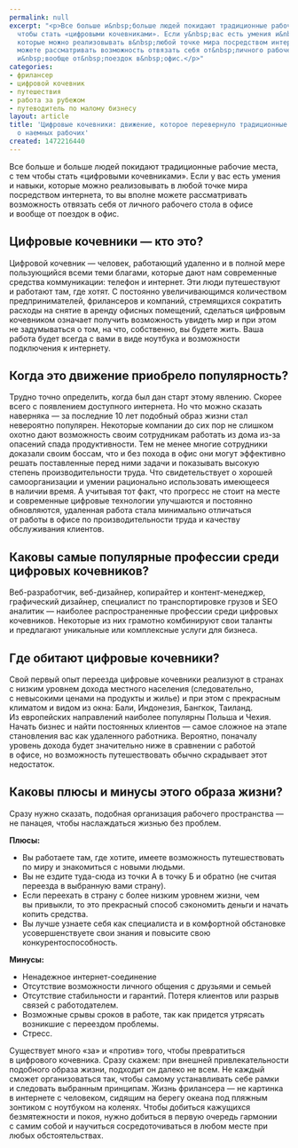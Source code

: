 ```yaml
---
permalink: null
excerpt: "<p>Все больше и&nbsp;больше людей покидают традиционные рабочие места, с&nbsp;тем
  чтобы стать «цифровыми кочевниками». Если у&nbsp;вас есть умения и&nbsp;навыки,
  которые можно реализовывать в&nbsp;любой точке мира посредством интернета, то&nbsp;вы&nbsp;вполне
  можете рассматривать возможность отвязать себя от&nbsp;личного рабочего стола в&nbsp;офисе
  и&nbsp;вообще от&nbsp;поездок в&nbsp;офис.</p>"
categories:
- фрилансер
- цифровой кочевник
- путешествия
- работа за рубежом
- путеводитель по малому бизнесу
layout: article
title: 'Цифровые кочевники: движение, которое перевернуло традиционные представления
  о наемных рабочих'
created: 1472216440
---
```

<p>Все больше и&nbsp;больше людей покидают традиционные рабочие места, с&nbsp;тем чтобы стать «цифровыми кочевниками». Если у&nbsp;вас есть умения и&nbsp;навыки, которые можно реализовывать в&nbsp;любой точке мира посредством интернета, то&nbsp;вы&nbsp;вполне можете рассматривать возможность отвязать себя от&nbsp;личного рабочего стола в&nbsp;офисе и&nbsp;вообще от&nbsp;поездок в&nbsp;офис.</p>
<h2>Цифровые кочевники&nbsp;— кто это?</h2>
<p>Цифровой кочевник&nbsp;— человек, работающий удаленно и&nbsp;в&nbsp;полной мере пользующийся всеми теми благами, которые дают нам современные средства коммуникации: телефон и&nbsp;интернет. Эти люди путешествуют и&nbsp;работают там, где хотят. С&nbsp;постоянно увеличивающимся количеством предпринимателей, фрилансеров и&nbsp;компаний, стремящихся сократить расходы на&nbsp;снятие в&nbsp;аренду офисных помещений, сделаться цифровым кочевником означает получить возможность увидеть мир и&nbsp;при этом не&nbsp;задумываться о&nbsp;том, на&nbsp;что, собственно, вы&nbsp;будете жить. Ваша работа будет всегда с&nbsp;вами в&nbsp;виде ноутбука и&nbsp;возможности подключения к&nbsp;интернету. </p>
<h2>Когда это движение приобрело популярность?</h2>
<p>Трудно точно определить, когда был дан старт этому явлению. Скорее всего с&nbsp;появлением доступного интернета. Но&nbsp;что можно сказать наверняка&nbsp;— за&nbsp;последние 10&nbsp;лет подобный образ жизни стал невероятно популярен. Некоторые компании до&nbsp;сих пор не&nbsp;слишком охотно дают возможность своим сотрудникам работать из&nbsp;дома из-за опасений спада продуктивности. Тем не&nbsp;менее многие сотрудники доказали своим боссам, что и&nbsp;без похода в&nbsp;офис они могут эффективно решать поставленные перед ними задачи и&nbsp;показывать высокую степень производительности труда. Что свидетельствует о&nbsp;хорошей самоорганизации и&nbsp;умении рационально использовать имеющееся в&nbsp;наличии время. А&nbsp;учитывая тот факт, что прогресс не&nbsp;стоит на&nbsp;месте и&nbsp;современные цифровые технологии улучшаются и&nbsp;постоянно обновляются, удаленная работа стала минимально отличаться от&nbsp;работы в&nbsp;офисе по&nbsp;производительности труда и&nbsp;качеству обслуживания клиентов.</p>
<h2>Каковы самые популярные профессии среди цифровых кочевников?</h2>
<p>Веб-разработчик, веб-дизайнер, копирайтер и&nbsp;контент-менеджер, графический дизайнер, специалист по&nbsp;транспортировке грузов и&nbsp;SEO аналитик&nbsp;— наиболее распространенные профессии среди цифровых кочевников. Некоторые из&nbsp;них грамотно комбинируют свои таланты и&nbsp;предлагают уникальные или комплексные услуги для бизнеса. </p>
<h2>Где обитают цифровые кочевники?</h2>
<p>Свой первый опыт переезда цифровые кочевники реализуют в&nbsp;странах с&nbsp;низким уровнем дохода местного населения (следовательно, с&nbsp;невысокими ценами на&nbsp;продукты и&nbsp;жилье) и&nbsp;при этом с&nbsp;прекрасным климатом и&nbsp;видом из&nbsp;окна: Бали, Индонезия, Бангкок, Таиланд. Из&nbsp;европейских направлений наиболее популярны Польша и&nbsp;Чехия. Начать бизнес и&nbsp;найти постоянных клиентов&nbsp;— самое сложное на&nbsp;этапе становления вас как удаленного работника. Вероятно, поначалу уровень дохода будет значительно ниже в&nbsp;сравнении с&nbsp;работой в&nbsp;офисе, но&nbsp;возможность путешествовать обычно скрадывает этот недостаток. </p>
<h2>Каковы плюсы и&nbsp;минусы этого образа жизни?</h2>
<p>Сразу нужно сказать, подобная организация рабочего пространства&nbsp;— не&nbsp;панацея, чтобы наслаждаться жизнью без проблем.</p>
<p><strong>Плюсы:</strong></p>
<p>
	<ul>
		<li><span>Вы</span>&nbsp;<span>работаете там, где хотите, имеете возможность путешествовать по</span>&nbsp;<span>миру и</span>&nbsp;<span>знакомиться с</span>&nbsp;<span>новыми людьми.</span></li>
		<li><span>Вы</span>&nbsp;<span>не</span>&nbsp;<span>ездите туда-сюда из</span>&nbsp;<span>точки</span>&nbsp;<span>А в</span>&nbsp;<span>точку</span>&nbsp;<span>Б и</span>&nbsp;<span>обратно (не</span>&nbsp;<span>считая переезда в</span>&nbsp;<span>выбранную вами страну).</span></li>
		<li><span>Если переехать в</span>&nbsp;<span>страну с</span>&nbsp;<span>более низким уровнем жизни, чем вы</span>&nbsp;<span>привыкли, то</span>&nbsp;<span>это прекрасный способ сэкономить деньги и</span>&nbsp;<span>начать копить средства.</span></li>
		<li><span>Вы</span>&nbsp;<span>лучше узнаете себя как специалиста и</span>&nbsp;<span>в</span>&nbsp;<span>комфортной обстановке усовершенствуете свои знания и</span>&nbsp;<span>повысите свою конкурентоспособность.</span></li>
	</ul>
</p>
<p><strong>Минусы:</strong></p>
<p>
	<ul>
		<li><span>Ненадежное интернет-соединение</span></li>
		<li><span>Отсутствие возможности личного общения с</span>&nbsp;<span>друзьями и</span>&nbsp;<span>семьей</span></li>
		<li><span>Отсутствие стабильности и</span>&nbsp;<span>гарантий. Потеря клиентов или разрыв связей с</span>&nbsp;<span>работодателем.</span></li>
		<li><span>Возможные срывы сроков в</span>&nbsp;<span>работе, так как придется утрясать возникшие с</span>&nbsp;<span>переездом проблемы.</span></li>
		<li><span>Стресс.</span></li>
	</ul>
</p>
<p>Существует много «за» и&nbsp;«против» того, чтобы превратиться в&nbsp;цифрового кочевника. Сразу скажем: при внешней привлекательности подобного образа жизни, подходит он&nbsp;далеко не&nbsp;всем. Не&nbsp;каждый сможет организоваться так, чтобы самому устанавливать себе рамки и&nbsp;следовать выбранным принципам. Жизнь фрилансера&nbsp;— не&nbsp;картинка в&nbsp;интернете с&nbsp;человеком, сидящим на&nbsp;берегу океана под пляжным зонтиком с&nbsp;ноутбуком на&nbsp;коленях. Чтобы добиться кажущихся безмятежности и&nbsp;покоя, нужно добиться в&nbsp;первую очередь гармонии с&nbsp;самим собой и&nbsp;научиться сосредоточиваться в&nbsp;любом месте при любых обстоятельствах. </p>
